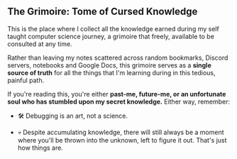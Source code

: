 ## The Grimoire: Tome of Cursed Knowledge

This is the place where I collect all the knowledge earned during my self taught computer science journey, a grimoire that freely, available to be consulted at any time.

Rather than leaving my notes scattered across random bookmarks, Discord servers, notebooks and Google Docs, this grimoire serves as a **single source of truth** for all the things that I'm learning during in this tedious, painful path.

If you're reading this, you're either **past-me, future-me, or an unfortunate soul who has stumbled upon my secret knowledge.** Either way, remember:

- 🛠️ Debugging is an art, not a science.

- 💀 Despite accumulating knowledge, there will still always be a moment where you'll be thrown into the unknown, left to figure it out. That's just how things are.
